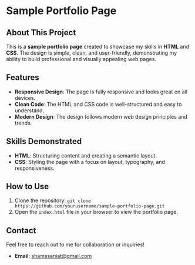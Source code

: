 # Sample Portfolio Page

## About This Project
This is a **sample portfolio page** created to showcase my skills in **HTML** and **CSS**. The design is simple, clean, and user-friendly, demonstrating my ability to build professional and visually appealing web pages.

## Features
- **Responsive Design**: The page is fully responsive and looks great on all devices.
- **Clean Code**: The HTML and CSS code is well-structured and easy to understand.
- **Modern Design**: The design follows modern web design principles and trends.

## Skills Demonstrated
- **HTML**: Structuring content and creating a semantic layout.
- **CSS**: Styling the page with a focus on layout, typography, and responsiveness.

## How to Use
1. Clone the repository: `git clone https://github.com/yourusername/sample-portfolio-page.git`
2. Open the `index.html` file in your browser to view the portfolio page.

## Contact
Feel free to reach out to me for collaboration or inquiries!

- **Email**: shamssaniat@gmail.com
